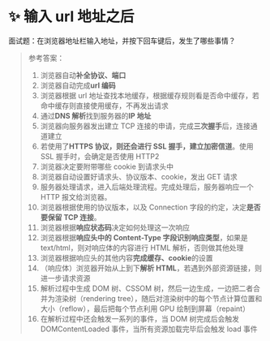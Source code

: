 # ✨ 输入 url 地址之后

面试题：在浏览器地址栏输入地址，并按下回车键后，发生了哪些事情？

> 参考答案：
>
> 1. 浏览器自动**补全协议、端口**
> 2. 浏览器自动完成**url 编码**
> 3. 浏览器根据 url 地址查找本地缓存，根据缓存规则看是否命中缓存，若命中缓存则直接使用缓存，不再发出请求
> 4. 通过**DNS 解析**找到服务器的**IP 地址**
> 5. 浏览器向服务器发出建立 TCP 连接的申请，完成**三次握手**后，连接通道建立
> 6. 若使用了**HTTPS 协议，则还会进行 SSL 握手，建立加密信道**。使用 SSL 握手时，会确定是否使用 HTTP2
> 7. 浏览器决定要附带哪些 cookie 到请求头中
> 8. 浏览器自动设置好请求头、协议版本、cookie，发出 GET 请求
> 9. 服务器处理请求，进入后端处理流程。完成处理后，服务器响应一个 HTTP 报文给浏览器。
> 10. 浏览器根据使用的协议版本，以及 Connection 字段的约定，决定**是否要保留 TCP 连接**。
> 11. 浏览器根据**响应状态码**决定如何处理这一次响应
> 12. 浏览器根据**响应头中的 Content-Type 字段识别响应类型**，如果是 text/html，则对响应体的内容进行 HTML 解析，否则做其他处理
> 13. 浏览器根据响应头的其他内容**完成缓存、cookie**的设置
> 14. （响应体）浏览器开始从上到下**解析 HTML**，若遇到外部资源链接，则进一步请求资源
> 15. 解析过程中生成 DOM 树、CSSOM 树，然后一边生成，一边把二者合并为渲染树（rendering tree），随后对渲染树中的每个节点计算位置和大小（reflow），最后把每个节点利用 GPU 绘制到屏幕（repaint）
> 16. 在解析过程中还会触发一系列的事件，当 DOM 树完成后会触发 DOMContentLoaded 事件，当所有资源加载完毕后会触发 load 事件
